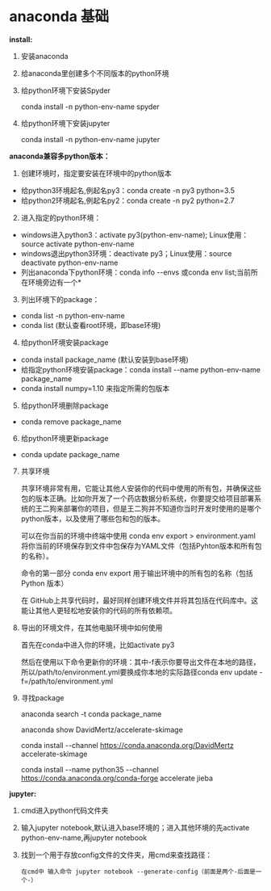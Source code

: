 # anaconda 基础

**install:**

1. 安装anaconda

2. 给anaconda里创建多个不同版本的python环境

3. 给python环境下安装Spyder

   conda install -n python-env-name spyder

4. 给python环境下安装jupyter

   conda install -n python-env-name jupyter

**anaconda兼容多python版本：**

1. 创建环境时，指定要安装在环境中的python版本

* 给python3环境起名,例起名py3：conda create -n py3 python=3.5
* 给python2环境起名,例起名py2：conda create -n py2 python=2.7

2. 进入指定的python环境：

* windows进入python3：activate py3(python-env-name); Linux使用：source activate python-env-name
* windows退出python3环境：deactivate py3；Linux使用：source deactivate python-env-name
* 列出anaconda下python环境：conda info --envs 或conda env list;当前所在环境旁边有一个*

3.  列出环境下的package：

* conda list -n python-env-name
* conda list (默认查看root环境，即base环境)

4. 给python环境安装package

* conda install package_name (默认安装到base环境)
* 给指定python环境安装package：conda install --name python-env-name package_name
* conda install numpy=1.10 来指定所需的包版本

5. 给python环境删除package

* conda remove package_name

6. 给python环境更新package

* conda update package_name

7. 共享环境

   共享环境非常有用，它能让其他人安装你的代码中使用的所有包，并确保这些包的版本正确。比如你开发了一个药店数据分析系统，你要提交给项目部署系统的王二狗来部署你的项目，但是王二狗并不知道你当时开发时使用的是哪个python版本，以及使用了哪些包和包的版本。

   可以在你当前的环境中终端中使用 conda env export > environment.yaml 将你当前的环境保存到文件中包保存为YAML文件（包括Pyhton版本和所有包的名称）。

   命令的第一部分 conda env export 用于输出环境中的所有包的名称（包括 Python 版本）

   在 GitHub上共享代码时，最好同样创建环境文件并将其包括在代码库中。这能让其他人更轻松地安装你的代码的所有依赖项。

8. 导出的环境文件，在其他电脑环境中如何使用

   首先在conda中进入你的环境，比如activate py3

   然后在使用以下命令更新你的环境：其中-f表示你要导出文件在本地的路径，所以/path/to/environment.yml要换成你本地的实际路径conda env update -f=/path/to/environment.yml

9. 寻找package

   anaconda search -t conda package_name

   anaconda show DavidMertz/accelerate-skimage

   conda install --channel <https://conda.anaconda.org/DavidMertz> accelerate-skimage

   conda install --name python35 --channel <https://conda.anaconda.org/conda-forge> accelerate jieba

**jupyter:**

1. cmd进入python代码文件夹

2. 输入jupyter notebook,默认进入base环境的；进入其他环境的先activate python-env-name,再jupyter notebook

3. 找到一个用于存放config文件的文件夹，用cmd来查找路径：

   ```
   在cmd中 输入命令 jupyter notebook --generate-config（前面是两个-后面是一个-）
   ```

